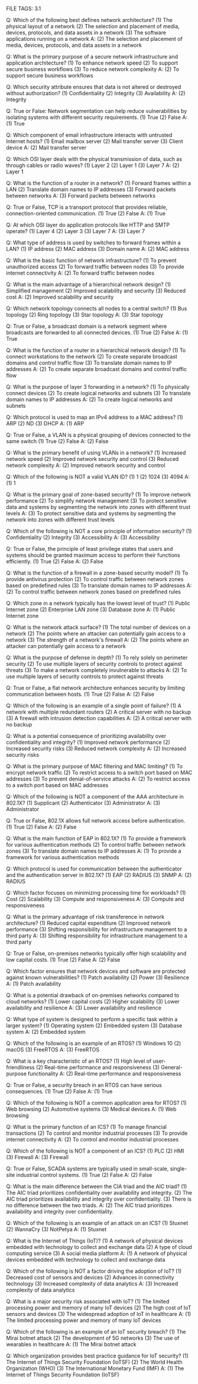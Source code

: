 FILE TAGS: 3.1

Q: Which of the following best defines network architecture?
(1) The physical layout of a network
(2) The selection and placement of media, devices, protocols, and data assets in a network
(3) The software applications running on a network
A: (2) The selection and placement of media, devices, protocols, and data assets in a network
<!--ID: 1723989369735-->


Q: What is the primary purpose of a secure network infrastructure and application architecture?
(1) To enhance network speed
(2) To support secure business workflows
(3) To reduce network complexity
A: (2) To support secure business workflows
<!--ID: 1723989369741-->


Q: Which security attribute ensures that data is not altered or destroyed without authorization?
(1) Confidentiality
(2) Integrity
(3) Availability
A: (2) Integrity
<!--ID: 1723989369745-->


Q: True or False: Network segmentation can help reduce vulnerabilities by isolating systems with different security requirements.
(1) True
(2) False
A: (1) True
<!--ID: 1723989369748-->


Q: Which component of email infrastructure interacts with untrusted Internet hosts?
(1) Email mailbox server
(2) Mail transfer server
(3) Client device
A: (2) Mail transfer server
<!--ID: 1723989369752-->

Q: Which OSI layer deals with the physical transmission of data, such as through cables or radio waves?
(1) Layer 2
(2) Layer 1
(3) Layer 7
A: (2) Layer 1
<!--ID: 1724486444334-->


Q: What is the function of a router in a network?
(1) Forward frames within a LAN
(2) Translate domain names to IP addresses
(3) Forward packets between networks
A: (3) Forward packets between networks
<!--ID: 1724486444342-->


Q: True or False, TCP is a transport protocol that provides reliable, connection-oriented communication.
(1) True
(2) False
A: (1) True
<!--ID: 1724486444348-->


Q: At which OSI layer do application protocols like HTTP and SMTP operate?
(1) Layer 4
(2) Layer 3
(3) Layer 7
A: (3) Layer 7
<!--ID: 1724486444352-->


Q: What type of address is used by switches to forward frames within a LAN?
(1) IP address
(2) MAC address
(3) Domain name
A: (2) MAC address
<!--ID: 1724486444357-->

Q: What is the basic function of network infrastructure?
(1) To prevent unauthorized access
(2) To forward traffic between nodes
(3) To provide internet connectivity
A: (2) To forward traffic between nodes
<!--ID: 1724486587064-->


Q: What is the main advantage of a hierarchical network design?
(1) Simplified management
(2) Improved scalability and security
(3) Reduced cost
A: (2) Improved scalability and security
<!--ID: 1724486587069-->


Q: Which network topology connects all nodes to a central switch?
(1) Bus topology
(2) Ring topology
(3) Star topology
A: (3) Star topology
<!--ID: 1724486587073-->


Q: True or False, a broadcast domain is a network segment where broadcasts are forwarded to all connected devices.
(1) True
(2) False
A: (1) True
<!--ID: 1724486587077-->


Q: What is the function of a router in a hierarchical network design?
(1) To connect workstations to the network
(2) To create separate broadcast domains and control traffic flow
(3) To translate domain names to IP addresses
A: (2) To create separate broadcast domains and control traffic flow
<!--ID: 1724486587079-->

Q: What is the purpose of layer 3 forwarding in a network?
(1) To physically connect devices
(2) To create logical networks and subnets
(3) To translate domain names to IP addresses
A: (2) To create logical networks and subnets
<!--ID: 1724486756534-->


Q: Which protocol is used to map an IPv4 address to a MAC address?
(1) ARP
(2) ND
(3) DHCP
A: (1) ARP
<!--ID: 1724486756541-->


Q: True or False, a VLAN is a physical grouping of devices connected to the same switch
(1) True
(2) False
A: (2) False
<!--ID: 1724486756545-->


Q: What is the primary benefit of using VLANs in a network?
(1) Increased network speed
(2) Improved network security and control
(3) Reduced network complexity
A: (2) Improved network security and control
<!--ID: 1724486756550-->


Q: Which of the following is NOT a valid VLAN ID?
(1) 1
(2) 1024
(3) 4094
A: (1) 1
<!--ID: 1724486756554-->

Q: What is the primary goal of zone-based security?
(1) To improve network performance
(2) To simplify network management
(3) To protect sensitive data and systems by segmenting the network into zones with different trust levels
A: (3) To protect sensitive data and systems by segmenting the network into zones with different trust levels
<!--ID: 1724486866753-->


Q: Which of the following is NOT a core principle of information security?
(1) Confidentiality
(2) Integrity
(3) Accessibility
A: (3) Accessibility
<!--ID: 1724486866757-->


Q: True or False, the principle of least privilege states that users and systems should be granted maximum access to perform their functions efficiently.
(1) True
(2) False
A: (2) False
<!--ID: 1724486866761-->


Q: What is the function of a firewall in a zone-based security model?
(1) To provide antivirus protection
(2) To control traffic between network zones based on predefined rules
(3) To translate domain names to IP addresses
A: (2) To control traffic between network zones based on predefined rules
<!--ID: 1724486866765-->


Q: Which zone in a network typically has the lowest level of trust?
(1) Public Internet zone
(2) Enterprise LAN zone
(3) Database zone
A: (1) Public Internet zone
<!--ID: 1724486866769-->

Q: What is the network attack surface?
(1) The total number of devices on a network
(2) The points where an attacker can potentially gain access to a network
(3) The strength of a network's firewall
A: (2) The points where an attacker can potentially gain access to a network
<!--ID: 1724486962947-->


Q: What is the purpose of defense in depth?
(1) To rely solely on perimeter security
(2) To use multiple layers of security controls to protect against threats
(3) To make a network completely invulnerable to attacks
A: (2) To use multiple layers of security controls to protect against threats
<!--ID: 1724486962952-->


Q: True or False, a flat network architecture enhances security by limiting communication between hosts.
(1) True
(2) False
A: (2) False
<!--ID: 1724486962955-->


Q: Which of the following is an example of a single point of failure?
(1) A network with multiple redundant routers
(2) A critical server with no backup
(3) A firewall with intrusion detection capabilities
A: (2) A critical server with no backup
<!--ID: 1724486962959-->


Q: What is a potential consequence of prioritizing availability over confidentiality and integrity?
(1) Improved network performance
(2) Increased security risks
(3) Reduced network complexity
A: (2) Increased security risks
<!--ID: 1724486962963-->

Q: What is the primary purpose of MAC filtering and MAC limiting?
(1) To encrypt network traffic
(2) To restrict access to a switch port based on MAC addresses
(3) To prevent denial-of-service attacks
A: (2) To restrict access to a switch port based on MAC addresses
<!--ID: 1724487077568-->


Q: Which of the following is NOT a component of the AAA architecture in 802.1X?
(1) Supplicant
(2) Authenticator
(3) Administrator
A: (3) Administrator
<!--ID: 1724487077574-->


Q: True or False, 802.1X allows full network access before authentication.
(1) True
(2) False
A: (2) False
<!--ID: 1724487077579-->


Q: What is the main function of EAP in 802.1X?
(1) To provide a framework for various authentication methods
(2) To control traffic between network zones
(3) To translate domain names to IP addresses
A: (1) To provide a framework for various authentication methods
<!--ID: 1724487077581-->


Q: Which protocol is used for communication between the authenticator and the authentication server in 802.1X?
(1) EAP
(2) RADIUS
(3) SNMP
A: (2) RADIUS
<!--ID: 1724487077584-->

Q: Which factor focuses on minimizing processing time for workloads?
(1) Cost
(2) Scalability
(3) Compute and responsiveness
A: (3) Compute and responsiveness
<!--ID: 1724487285028-->


Q: What is the primary advantage of risk transference in network architecture?
(1) Reduced capital expenditure
(2) Improved network performance
(3) Shifting responsibility for infrastructure management to a third party
A: (3) Shifting responsibility for infrastructure management to a third party
<!--ID: 1724487285032-->


Q: True or False, on-premises networks typically offer high scalability and low capital costs.
(1) True
(2) False
A: (2) False
<!--ID: 1724487285034-->


Q: Which factor ensures that network devices and software are protected against known vulnerabilities?
(1) Patch availability
(2) Power
(3) Resilience
A: (1) Patch availability
<!--ID: 1724487285036-->


Q: What is a potential drawback of on-premises networks compared to cloud networks?
(1) Lower capital costs
(2) Higher scalability
(3) Lower availability and resilience
A: (3) Lower availability and resilience
<!--ID: 1724487285038-->

Q: What type of system is designed to perform a specific task within a larger system?
(1) Operating system
(2) Embedded system
(3) Database system
A: (2) Embedded system
<!--ID: 1724487508576-->


Q: Which of the following is an example of an RTOS?
(1) Windows 10
(2) macOS
(3) FreeRTOS
A: (3) FreeRTOS
<!--ID: 1724487508582-->


Q: What is a key characteristic of an RTOS?
(1) High level of user-friendliness
(2) Real-time performance and responsiveness
(3) General-purpose functionality
A: (2) Real-time performance and responsiveness
<!--ID: 1724487508585-->


Q: True or False, a security breach in an RTOS can have serious consequences.
(1) True
(2) False
A: (1) True
<!--ID: 1724487508589-->


Q: Which of the following is NOT a common application area for RTOS?
(1) Web browsing
(2) Automotive systems
(3) Medical devices
A: (1) Web browsing
<!--ID: 1724487508593-->

Q: What is the primary function of an ICS?
(1) To manage financial transactions
(2) To control and monitor industrial processes
(3) To provide internet connectivity
A: (2) To control and monitor industrial processes
<!--ID: 1724487799002-->


Q: Which of the following is NOT a component of an ICS?
(1) PLC
(2) HMI
(3) Firewall
A: (3) Firewall
<!--ID: 1724487799010-->


Q: True or False, SCADA systems are typically used in small-scale, single-site industrial control systems.
(1) True
(2) False
A: (2) False
<!--ID: 1724487799015-->


Q: What is the main difference between the CIA triad and the AIC triad?
(1) The AIC triad prioritizes confidentiality over availability and integrity.
(2) The AIC triad prioritizes availability and integrity over confidentiality.
(3) There is no difference between the two triads.
A: (2) The AIC triad prioritizes availability and integrity over confidentiality.
<!--ID: 1724487799020-->


Q: Which of the following is an example of an attack on an ICS?
(1) Stuxnet
(2) WannaCry
(3) NotPetya
A: (1) Stuxnet
<!--ID: 1724487799025-->

Q: What is the Internet of Things (IoT)?
(1) A network of physical devices embedded with technology to collect and exchange data
(2) A type of cloud computing service
(3) A social media platform
A: (1) A network of physical devices embedded with technology to collect and exchange data

Q: Which of the following is NOT a factor driving the adoption of IoT?
(1) Decreased cost of sensors and devices
(2) Advances in connectivity technology
(3) Increased complexity of data analytics
A: (3) Increased complexity of data analytics

Q: What is a major security risk associated with IoT?
(1) The limited processing power and memory of many IoT devices
(2) The high cost of IoT sensors and devices
(3) The widespread adoption of IoT in healthcare
A: (1) The limited processing power and memory of many IoT devices

Q: Which of the following is an example of an IoT security breach?
(1) The Mirai botnet attack
(2) The development of 5G networks
(3) The use of wearables in healthcare
A: (1) The Mirai botnet attack

Q: Which organization provides best practice guidance for IoT security?
(1) The Internet of Things Security Foundation (IoTSF)
(2) The World Health Organization (WHO)
(3) The International Monetary Fund (IMF)
A: (1) The Internet of Things Security Foundation (IoTSF)
